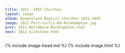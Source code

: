 ```yaml
---
title: 1851 -1955 Churches
layout: image
album: Queensland Baptist churches 1851-1955
image: 1912-Port-Curtis-Rd-Rockhampton.jpg
prev: 1911-Nerimbera-Rockhampton.html
next: 1912-Silkstone.html
---
```

 {% include image-head.md %}
{% include image.html %}
